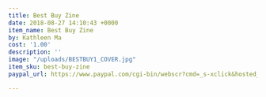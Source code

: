 ```yaml
---
title: Best Buy Zine
date: 2018-08-27 14:10:43 +0000
item_name: Best Buy Zine
by: Kathleen Ma
cost: '1.00'
description: ''
image: "/uploads/BESTBUY1_COVER.jpg"
item_sku: best-buy-zine
paypal_url: https://www.paypal.com/cgi-bin/webscr?cmd=_s-xclick&hosted_button_id=XBCYZ9NE65P8Q

---
```

